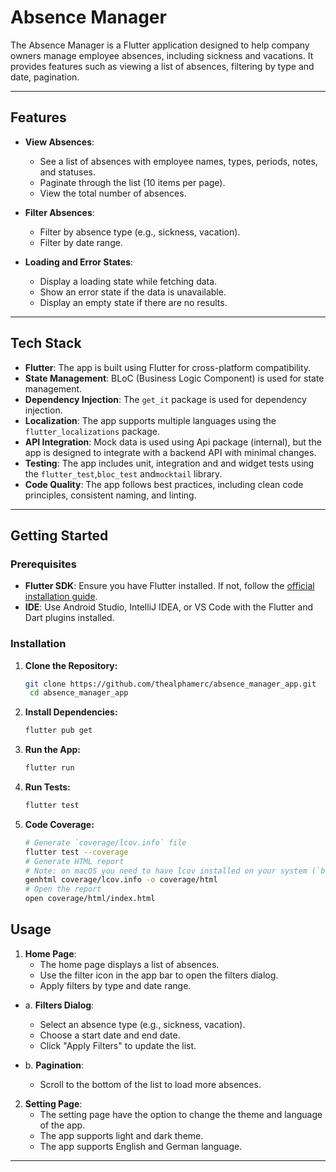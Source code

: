 

# Absence Manager

The Absence Manager is a Flutter application designed to help company owners manage employee absences, including sickness and vacations. It provides features such as viewing a list of absences, filtering by type and date, pagination.

---

## Features

- **View Absences**:
  - See a list of absences with employee names, types, periods, notes, and statuses.
  - Paginate through the list (10 items per page).
  - View the total number of absences.

- **Filter Absences**:
  - Filter by absence type (e.g., sickness, vacation).
  - Filter by date range.

- **Loading and Error States**:
  - Display a loading state while fetching data.
  - Show an error state if the data is unavailable.
  - Display an empty state if there are no results.

---

## Tech Stack

- **Flutter**: The app is built using Flutter for cross-platform compatibility.
- **State Management**: BLoC (Business Logic Component) is used for state management.
- **Dependency Injection**: The `get_it` package is used for dependency injection.
- **Localization**: The app supports multiple languages using the `flutter_localizations` package.
- **API Integration**: Mock data is used using Api package (internal), but the app is designed to integrate with a backend API with minimal changes.
- **Testing**: The app includes unit, integration and and widget tests using the `flutter_test`,`bloc_test` and`mocktail` library.
- **Code Quality**: The app follows best practices, including clean code principles, consistent naming, and linting.

---

## Getting Started

### Prerequisites

- **Flutter SDK**: Ensure you have Flutter installed. If not, follow the [official installation guide](https://flutter.dev/docs/get-started/install).
- **IDE**: Use Android Studio, IntelliJ IDEA, or VS Code with the Flutter and Dart plugins installed.

### Installation

1. **Clone the Repository:**
   ```bash
   git clone https://github.com/thealphamerc/absence_manager_app.git
    cd absence_manager_app
   ```

2. **Install Dependencies:**
   ```bash
   flutter pub get
   ```

3. **Run the App:**
   ```bash
   flutter run
   ```

4. **Run Tests:**
   ```bash
   flutter test
   ```
5. **Code Coverage:**

    ```bash
    # Generate `coverage/lcov.info` file
    flutter test --coverage
    # Generate HTML report
    # Note: on macOS you need to have lcov installed on your system (`brew install lcov`) to use this:
    genhtml coverage/lcov.info -o coverage/html
    # Open the report
    open coverage/html/index.html
    ```


## Usage

1. **Home Page**:
   - The home page displays a list of absences.
   - Use the filter icon in the app bar to open the filters dialog.
   - Apply filters by type and date range.

 - a. **Filters Dialog**:
   - Select an absence type (e.g., sickness, vacation).
   - Choose a start date and end date.
   - Click "Apply Filters" to update the list.

  - b. **Pagination**:
    - Scroll to the bottom of the list to load more absences.

2. **Setting Page**:
    - The setting page have the option to change the theme and language of the app.
    - The app supports light and dark theme.
    - The app supports English and German language.
    
---
